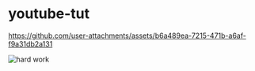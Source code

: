 # youtube-tut



https://github.com/user-attachments/assets/b6a489ea-7215-471b-a6af-f9a31db2a131

![hard work](https://github.com/user-attachments/assets/374b3ec5-5aa5-4afb-89e7-704ddf2155e3)

